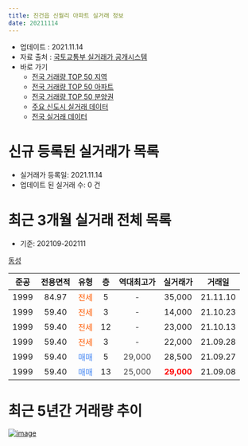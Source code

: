 ```yaml
---
title: 진건읍 신월리 아파트 실거래 정보
date: 20211114
---
```


* 업데이트 : 2021.11.14
* 자료 출처 : [국토교통부 실거래가 공개시스템](http://rt.molit.go.kr)
* 바로 가기
    * [전국 거래량 TOP 50 지역](https://apt-info.github.io/apt-trade-info/tr)
    * [전국 거래량 TOP 50 아파트](https://apt-info.github.io/apt-trade-info/ta)
    * [전국 거래량 TOP 50 분양권](https://apt-info.github.io/apt-trade-info/tb)
    * [주요 신도시 실거래 데이터](https://apt-info.github.io/apt-trade-info/newtown)
    * [전국 실거래 데이터](https://apt-info.github.io/apt-trade-info/all)



<script async src="https://pagead2.googlesyndication.com/pagead/js/adsbygoogle.js"></script>
<!-- 기본광고 -->
<ins class="adsbygoogle"
     style="display:block"
     data-ad-client="ca-pub-1142216861245946"
     data-ad-slot="4805727019"
     data-ad-format="auto"
     data-full-width-responsive="true"></ins>
<script>
     (adsbygoogle = window.adsbygoogle || []).push({});
</script>


# 신규 등록된 실거래가 목록

* 실거래가 등록일: 2021.11.14
* 업데이트 된 실거래 수: 0 건




<script async src="https://pagead2.googlesyndication.com/pagead/js/adsbygoogle.js"></script>
<!-- 기본광고 -->
<ins class="adsbygoogle"
     style="display:block"
     data-ad-client="ca-pub-1142216861245946"
     data-ad-slot="4805727019"
     data-ad-format="auto"
     data-full-width-responsive="true"></ins>
<script>
     (adsbygoogle = window.adsbygoogle || []).push({});
</script>


# 최근 3개월 실거래 전체 목록
* 기준: 202109-202111


[동성](https://search.naver.com/search.naver?query=%EB%8F%99%EC%84%B1)

|준공|전용면적|유형|층|역대최고가|실거래가|거래일|
|:---:|:---:|:---:|:---:|:---:|:---:|:---:|
|1999|84.97|<span style="color:#FF5A00">전세</span>|5|<span style="color:#444444">-</span>|35,000|21.11.10|
|1999|59.40|<span style="color:#FF5A00">전세</span>|3|<span style="color:#444444">-</span>|14,000|21.10.23|
|1999|59.40|<span style="color:#FF5A00">전세</span>|12|<span style="color:#444444">-</span>|23,000|21.10.13|
|1999|59.40|<span style="color:#FF5A00">전세</span>|3|<span style="color:#444444">-</span>|22,000|21.09.28|
|1999|59.40|<span style="color:#4285F3">매매</span>|5|<span style="color:#444444">29,000</span>|28,500|21.09.27|
|1999|59.40|<span style="color:#4285F3">매매</span>|13|<span style="color:#444444">25,000</span>|<b><span style="color:#FF0000">29,000</span></b>|21.09.08|



<script async src="https://pagead2.googlesyndication.com/pagead/js/adsbygoogle.js"></script>
<!-- 기본광고 -->
<ins class="adsbygoogle"
     style="display:block"
     data-ad-client="ca-pub-1142216861245946"
     data-ad-slot="4805727019"
     data-ad-format="auto"
     data-full-width-responsive="true"></ins>
<script>
     (adsbygoogle = window.adsbygoogle || []).push({});
</script>


# 최근 5년간 거래량 추이


<div style="width:100%;">
    <canvas id="deal_progress" height="200"></canvas>
</div>

<script>
new Chart(document.getElementById("deal_progress"), {
    type: 'line',
    data: {
        labels: ['16.03','16.04','16.05','16.06','16.07','16.08','16.09','16.10','16.11','17.01','17.02','17.03','17.04','17.05','17.06','17.07','17.08','17.10','17.11','17.12','18.01','18.02','18.03','18.05','18.06','18.07','18.08','18.09','18.10','18.11','19.02','19.03','19.04','19.07','19.10','19.11','20.03','20.05','20.06','20.07','20.08','20.09','20.10','20.11','20.12','21.02','21.03','21.04','21.05','21.06','21.07','21.08','21.09','21.10','21.11'],
        datasets: [{
            label: '매매/분양권',
            data: [0,1,0,1,0,2,2,2,2,1,2,0,0,1,1,0,0,1,0,0,1,1,0,0,1,1,1,1,0,1,2,1,1,0,0,0,1,2,14,5,1,6,3,4,4,4,1,3,0,4,1,1,2,0,0],
            borderColor: "rgba(66, 133, 243, 1)",
            backgroundColor: "rgba(66, 133, 243, 0.05)",
            borderWidth: 1,
            pointRadius: 0,
            fill: false,
            lineTension: 0
        },{
            label: '전/월세',
            data: [2,0,1,2,3,1,2,3,1,0,2,1,2,0,0,2,1,1,1,1,1,0,1,1,1,0,2,1,2,0,1,1,1,1,2,1,0,0,0,0,2,1,0,1,0,0,1,0,1,4,1,1,1,2,1],
            borderColor: "rgba(255, 90, 0, 1)",
            backgroundColor: "rgba(255, 90, 0, 0.05)",
            borderWidth: 1,
            pointRadius: 0,
            fill: false,
            lineTension: 0
        },{
            label: '합계',
            data: [2,1,1,3,3,3,4,5,3,1,4,1,2,1,1,2,1,2,1,1,2,1,1,1,2,1,3,2,2,1,3,2,2,1,2,1,1,2,14,5,3,7,3,5,4,4,2,3,1,8,2,2,3,2,1],
            borderColor: "rgba(0, 0, 0, 1)",
            backgroundColor: "rgba(0, 0, 0, 0.03)",
            borderWidth: 0.1,
            pointRadius: 0,
            fill: true,
            lineTension: 0
        }
        ]
    },
    options: {
        responsive: true,
        title: {
            display: false
        },
        tooltips: {
            mode: 'index',
            intersect: false
        },
        hover: {
            mode: 'nearest',
            intersect: true
        },
        scales: {
            xAxes: [{
                display: true,
                scaleLabel: {
                    display: true,
                    labelString: '년/월'
                }
            }],
            yAxes: [{
                display: true,
                ticks: {
                    suggestedMin: 0,
                },
                scaleLabel: {
                    display: true,
                    labelString: '실거래 수'
                }
            }]
        }
    }
});

</script>


[![image](https://apt-info.github.io/images/2020-01-03-apt-trade-info/1024x500.png)](https://play.google.com/store/apps/details?id=com.aptinfo.apttradeinfo)

